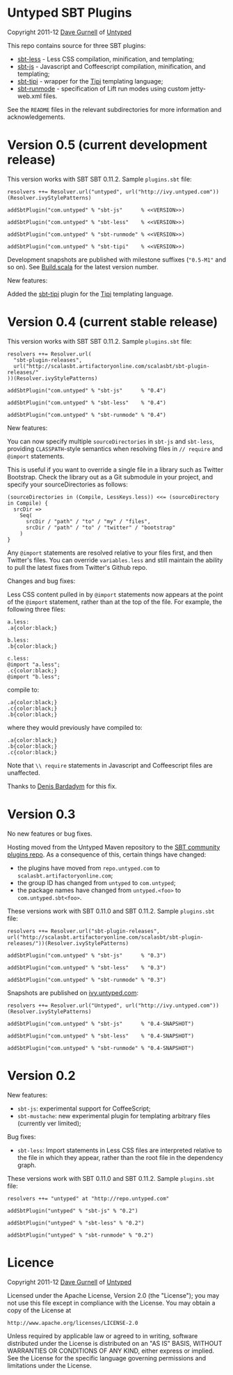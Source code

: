 Untyped SBT Plugins
===================

Copyright 2011-12 [Dave Gurnell] of [Untyped]

This repo contains source for three SBT plugins:

 - [sbt-less] - Less CSS compilation, minification, and templating;
 - [sbt-js] - Javascript and Coffeescript compilation, minification, and templating;
 - [sbt-tipi] - wrapper for the [Tipi] templating language;
 - [sbt-runmode] - specification of Lift run modes using custom jetty-web.xml files.

See the `README` files in the relevant subdirectories for more information and acknowledgements.

Version 0.5 (current development release)
=========================================

This version works with SBT SBT 0.11.2. Sample `plugins.sbt` file:

    resolvers ++= Resolver.url("untyped", url("http://ivy.untyped.com"))(Resolver.ivyStylePatterns)

    addSbtPlugin("com.untyped" % "sbt-js"      % <<VERSION>>)

    addSbtPlugin("com.untyped" % "sbt-less"    % <<VERSION>>)

    addSbtPlugin("com.untyped" % "sbt-runmode" % <<VERSION>>)

    addSbtPlugin("com.untyped" % "sbt-tipi"    % <<VERSION>>)

Development snapshots are published with milestone suffixes (`"0.5-M1"` and so on). See [Build.scala] for the latest version number.

New features:

Added the [sbt-tipi] plugin for the [Tipi] templating language.

Version 0.4 (current stable release)
====================================

This version works with SBT SBT 0.11.2. Sample `plugins.sbt` file:

    resolvers ++= Resolver.url(
      "sbt-plugin-releases",
      url("http://scalasbt.artifactoryonline.com/scalasbt/sbt-plugin-releases/"
    ))(Resolver.ivyStylePatterns)

    addSbtPlugin("com.untyped" % "sbt-js"      % "0.4")

    addSbtPlugin("com.untyped" % "sbt-less"    % "0.4")

    addSbtPlugin("com.untyped" % "sbt-runmode" % "0.4")

New features:

You can now specify multiple `sourceDirectories` in `sbt-js` and `sbt-less`,
providing `CLASSPATH`-style semantics when resolving files in `// require` and
`@import` statements.

This is useful if you want to override a single file in a library such as
Twitter Bootstrap. Check the library out as a Git submodule in your project,
and specify your sourceDirectories as follows:

    (sourceDirectories in (Compile, LessKeys.less)) <<= (sourceDirectory in Compile) {
      srcDir =>
        Seq(
          srcDir / "path" / "to" / "my" / "files",
          srcDir / "path" / "to" / "twitter" / "bootstrap"
        )
    }

Any `@import` statements are resolved relative to your files first, and then
Twitter's files. You can override `variables.less` and still maintain the ability
to pull the latest fixes from Twitter's Github repo.

Changes and bug fixes:

Less CSS content pulled in by `@import` statements now appears at the point of the
`@import` statement, rather than at the top of the file. For example, the following
three files:

    a.less:
    .a{color:black;}

    b.less:
    .b{color:black;}

    c.less:
    @import "a.less";
    .c{color:black;}
    @import "b.less";

compile to:

    .a{color:black;}
    .c{color:black;}
    .b{color:black;}

where they would previously have compiled to:

    .a{color:black;}
    .b{color:black;}
    .c{color:black;}

Note that `\\ require` statements in Javascript and Coffeescript files are unaffected.

Thanks to [Denis Bardadym] for this fix.

Version 0.3
===========

No new features or bug fixes.

Hosting moved from the Untyped Maven repository to the [SBT community plugins repo].
As a consequence of this, certain things have changed:

 - the plugins have moved from `repo.untyped.com` to `scalasbt.artifactoryonline.com`;
 - the group ID has changed from `untyped` to `com.untyped`;
 - the package names have changed from `untyped.<foo>` to `com.untyped.sbt<foo>`.

These versions work with SBT 0.11.0 and SBT 0.11.2. Sample `plugins.sbt` file:

    resolvers ++= Resolver.url("sbt-plugin-releases", url("http://scalasbt.artifactoryonline.com/scalasbt/sbt-plugin-releases/"))(Resolver.ivyStylePatterns)

    addSbtPlugin("com.untyped" % "sbt-js"      % "0.3")

    addSbtPlugin("com.untyped" % "sbt-less"    % "0.3")

    addSbtPlugin("com.untyped" % "sbt-runmode" % "0.3")

Snapshots are published on [ivy.untyped.com]:

    resolvers ++= Resolver.url("Untyped", url("http://ivy.untyped.com"))(Resolver.ivyStylePatterns)

    addSbtPlugin("com.untyped" % "sbt-js"      % "0.4-SNAPSHOT")

    addSbtPlugin("com.untyped" % "sbt-less"    % "0.4-SNAPSHOT")

    addSbtPlugin("com.untyped" % "sbt-runmode" % "0.4-SNAPSHOT")

Version 0.2
===========

New features:

 - `sbt-js`: experimental support for CoffeeScript;
 - `sbt-mustache`: new experimental plugin for templating arbitrary files (currently ver limited);

Bug fixes:

- `sbt-less`: Import statements in Less CSS files are interpreted relative to the file in which they appear,
   rather than the root file in the dependency graph.

These versions work with SBT 0.11.0 and SBT 0.11.2. Sample `plugins.sbt` file:

    resolvers ++= "untyped" at "http://repo.untyped.com"

    addSbtPlugin("untyped" % "sbt-js" % "0.2")

    addSbtPlugin("untyped" % "sbt-less" % "0.2")

    addSbtPlugin("untyped" % "sbt-runmode" % "0.2")

Licence
=======

Copyright 2011-12 [Dave Gurnell] of [Untyped]

Licensed under the Apache License, Version 2.0 (the "License");
you may not use this file except in compliance with the License.
You may obtain a copy of the License at

    http://www.apache.org/licenses/LICENSE-2.0

Unless required by applicable law or agreed to in writing, software
distributed under the License is distributed on an "AS IS" BASIS,
WITHOUT WARRANTIES OR CONDITIONS OF ANY KIND, either express or implied.
See the License for the specific language governing permissions and
limitations under the License.

[SBT community plugins repo]: http://www.scala-sbt.org/
[Dave Gurnell]: http://boxandarrow.com
[Untyped]: http://untyped.com
[sbt-less]: https://github.com/untyped/sbt-plugins/tree/master/sbt-less
[sbt-js]: https://github.com/untyped/sbt-plugins/tree/master/sbt-js
[sbt-runmode]: https://github.com/untyped/sbt-plugins/tree/master/sbt-runmode
[sbt-tipi]: https://github.com/untyped/sbt-plugins/tree/master/sbt-tipi
[Tipi]: https://github.com/davegurnell/tipi
[ivy.untyped.com]: http://ivy.untyped.com/com.untyped
[Build.scala]: https://github.com/untyped/sbt-plugins/blob/master/project/Build.scala
[Denis Bardadym]: https://github.com/btd
